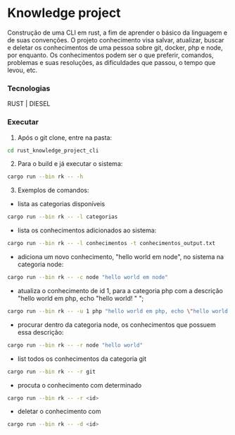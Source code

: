 # Knowledge project


<p>
Construção de uma CLI em rust, a fim de aprender o básico da linguagem e de suas convenções.</b></b>
O projeto conhecimento visa salvar, atualizar, buscar e deletar os conhecimentos de uma pessoa sobre git, docker, php e node, por enquanto. </b> 
Os conhecimentos podem ser o que preferir, comandos, problemas e suas resoluções, as dificuldades que passou, o tempo que levou, etc.

</p>

### Tecnologias

RUST | DIESEL


### Executar

1. Após o git clone, entre na pasta:

```bash
cd rust_knowledge_project_cli
```

2. Para o build e já executar o sistema:

```bash
cargo run --bin rk -- -h
```

3. Exemplos de comandos:

- lista as categorias disponíveis 
```bash
cargo run --bin rk -- -l categorias
```

- lista os conhecimentos adicionados ao sistema:
```bash
cargo run --bin rk -- -l conhecimentos -t conhecimentos_output.txt
```
- adiciona um novo conhecimento, "hello world em node", no sistema na categoria node:
```bash
cargo run --bin rk -- -c node "hello world em node" 
```
- atualiza o conhecimento de id 1, para a categoria php com a descrição "hello world em php, echo \"hello world! \" ";
```bash
cargo run --bin rk -- -u 1 php "hello world em php, echo \"hello world! \" "
```
- procurar dentro da categoria node, os conhecimentos que possuem essa descrição:
```bash
cargo run --bin rk -- -r node "hello world" 
```
- list todos os conhecimentos da categoria git
```bash
cargo run --bin rk -- -r git
```
- procuta o conhecimento com determinado <id>
```bash
cargo run --bin rk -- -r <id>
```
- deletar o conhecimento com <id>
```bash
cargo run --bin rk -- -d <id>
```

